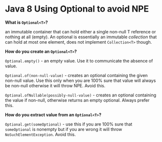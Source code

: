 # Java 8 Using Optional to avoid NPE


**What is `Optional<T>`?**

an immutable container that can hold either a single non-null T reference or nothing at all (empty). An optional is essentially an immutable _collection_ that can hold at most one element, does not implement `Collection<T>` though.

**How do you create an `Optional<T>`?**

`Optional.empty()` - an empty value. Use it to communicate the absence of value.

`Optional.of(non-null-value)` - creates an optional containing the given non-null value. Use this only when you are 100% sure that value will always be non-null otherwise it will throw NPE. Avoid this.

`Optional.ofNullable(possibly-null-value)` - creates an optional containing the value if non-null, otherwise returns an empty optional. Always prefer this.

**How do you extract value from an `Optional<T>`?**

`Optional.get(someOptional)` - use this if you are 100% sure that `someOptional` is nonempty but if you are wrong it will throw `NoSuchElementException`. Avoid this.

